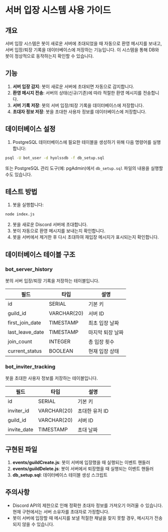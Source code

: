 # 서버 입장 시스템 사용 가이드

## 개요

서버 입장 시스템은 봇이 새로운 서버에 초대되었을 때 자동으로 환영 메시지를 보내고, 서버 입장/퇴장 기록을 데이터베이스에 저장하는 기능입니다. 이 시스템을 통해 DB와 봇이 정상적으로 동작하는지 확인할 수 있습니다.

## 기능

1. **서버 입장 감지**: 봇이 새로운 서버에 초대되면 자동으로 감지합니다.
2. **환영 메시지 전송**: 서버의 상태(신규/기존)에 따라 적절한 환영 메시지를 전송합니다.
3. **서버 기록 저장**: 봇의 서버 입장/퇴장 기록을 데이터베이스에 저장합니다.
4. **초대자 정보 저장**: 봇을 초대한 사용자 정보를 데이터베이스에 저장합니다.

## 데이터베이스 설정

1. PostgreSQL 데이터베이스에 필요한 테이블을 생성하기 위해 다음 명령어를 실행합니다:

```bash
psql -U bot_user -d hyolssdb -f db_setup.sql
```

또는 PostgreSQL 관리 도구(예: pgAdmin)에서 `db_setup.sql` 파일의 내용을 실행할 수도 있습니다.

## 테스트 방법

1. 봇을 실행합니다:

```bash
node index.js
```

2. 봇을 새로운 Discord 서버에 초대합니다.
3. 봇이 자동으로 환영 메시지를 보내는지 확인합니다.
4. 봇을 서버에서 제거한 후 다시 초대하여 재입장 메시지가 표시되는지 확인합니다.

## 데이터베이스 테이블 구조

### bot_server_history

봇의 서버 입장/퇴장 기록을 저장하는 테이블입니다.

| 필드 | 타입 | 설명 |
|------|------|------|
| id | SERIAL | 기본 키 |
| guild_id | VARCHAR(20) | 서버 ID |
| first_join_date | TIMESTAMP | 최초 입장 날짜 |
| last_leave_date | TIMESTAMP | 마지막 퇴장 날짜 |
| join_count | INTEGER | 총 입장 횟수 |
| current_status | BOOLEAN | 현재 입장 상태 |

### bot_inviter_tracking

봇을 초대한 사용자 정보를 저장하는 테이블입니다.

| 필드 | 타입 | 설명 |
|------|------|------|
| id | SERIAL | 기본 키 |
| inviter_id | VARCHAR(20) | 초대한 유저 ID |
| guild_id | VARCHAR(20) | 서버 ID |
| invite_date | TIMESTAMP | 초대 날짜 |

## 구현된 파일

1. **events/guildCreate.js**: 봇이 서버에 입장했을 때 실행되는 이벤트 핸들러
2. **events/guildDelete.js**: 봇이 서버에서 퇴장했을 때 실행되는 이벤트 핸들러
3. **db_setup.sql**: 데이터베이스 테이블 생성 스크립트

## 주의사항

- Discord API의 제한으로 인해 정확한 초대자 정보를 가져오기 어려울 수 있습니다. 현재 구현에서는 서버 소유자를 초대자로 가정합니다.
- 봇이 서버에 입장할 때 메시지를 보낼 적절한 채널을 찾지 못할 경우, 메시지가 전송되지 않을 수 있습니다.